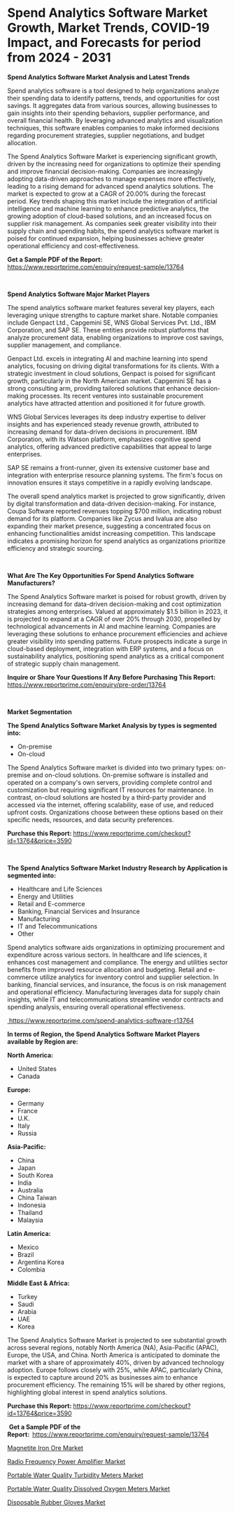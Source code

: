 <p><h1>Spend Analytics Software Market Growth, Market Trends, COVID-19 Impact, and Forecasts for period from 2024 - 2031</h1></p><p><strong>Spend Analytics Software Market Analysis and Latest Trends</strong></p>
<p><p>Spend analytics software is a tool designed to help organizations analyze their spending data to identify patterns, trends, and opportunities for cost savings. It aggregates data from various sources, allowing businesses to gain insights into their spending behaviors, supplier performance, and overall financial health. By leveraging advanced analytics and visualization techniques, this software enables companies to make informed decisions regarding procurement strategies, supplier negotiations, and budget allocation.</p><p>The Spend Analytics Software Market is experiencing significant growth, driven by the increasing need for organizations to optimize their spending and improve financial decision-making. Companies are increasingly adopting data-driven approaches to manage expenses more effectively, leading to a rising demand for advanced spend analytics solutions. The market is expected to grow at a CAGR of 20.00% during the forecast period. Key trends shaping this market include the integration of artificial intelligence and machine learning to enhance predictive analytics, the growing adoption of cloud-based solutions, and an increased focus on supplier risk management. As companies seek greater visibility into their supply chain and spending habits, the spend analytics software market is poised for continued expansion, helping businesses achieve greater operational efficiency and cost-effectiveness.</p></p>
<p><strong>Get a Sample PDF of the Report:&nbsp;</strong> <a href="https://www.reportprime.com/enquiry/request-sample/13764?utm_campaign=1847&utm_medium=2&utm_source=Github&utm_content=ia&utm_term=29112024&utm_id=spend-analytics-software">https://www.reportprime.com/enquiry/request-sample/13764</a></p>
<p>&nbsp;</p>
<p><strong>Spend Analytics Software Major Market Players</strong></p>
<p><p>The spend analytics software market features several key players, each leveraging unique strengths to capture market share. Notable companies include Genpact Ltd., Capgemini SE, WNS Global Services Pvt. Ltd., IBM Corporation, and SAP SE. These entities provide robust platforms that analyze procurement data, enabling organizations to improve cost savings, supplier management, and compliance.</p><p>Genpact Ltd. excels in integrating AI and machine learning into spend analytics, focusing on driving digital transformations for its clients. With a strategic investment in cloud solutions, Genpact is poised for significant growth, particularly in the North American market. Capgemini SE has a strong consulting arm, providing tailored solutions that enhance decision-making processes. Its recent ventures into sustainable procurement analytics have attracted attention and positioned it for future growth.</p><p>WNS Global Services leverages its deep industry expertise to deliver insights and has experienced steady revenue growth, attributed to increasing demand for data-driven decisions in procurement. IBM Corporation, with its Watson platform, emphasizes cognitive spend analytics, offering advanced predictive capabilities that appeal to large enterprises.</p><p>SAP SE remains a front-runner, given its extensive customer base and integration with enterprise resource planning systems. The firm's focus on innovation ensures it stays competitive in a rapidly evolving landscape. </p><p>The overall spend analytics market is projected to grow significantly, driven by digital transformation and data-driven decision-making. For instance, Coupa Software reported revenues topping $700 million, indicating robust demand for its platform. Companies like Zycus and Ivalua are also expanding their market presence, suggesting a concentrated focus on enhancing functionalities amidst increasing competition. This landscape indicates a promising horizon for spend analytics as organizations prioritize efficiency and strategic sourcing.</p></p>
<p>&nbsp;</p>
<p><strong>What Are The Key Opportunities For Spend Analytics Software Manufacturers?</strong></p>
<p><p>The Spend Analytics Software market is poised for robust growth, driven by increasing demand for data-driven decision-making and cost optimization strategies among enterprises. Valued at approximately $1.5 billion in 2023, it is projected to expand at a CAGR of over 20% through 2030, propelled by technological advancements in AI and machine learning. Companies are leveraging these solutions to enhance procurement efficiencies and achieve greater visibility into spending patterns. Future prospects indicate a surge in cloud-based deployment, integration with ERP systems, and a focus on sustainability analytics, positioning spend analytics as a critical component of strategic supply chain management.</p></p>
<p><strong>Inquire or Share Your Questions If Any Before Purchasing This Report:</strong> <a href="https://www.reportprime.com/enquiry/pre-order/13764?utm_campaign=1847&utm_medium=2&utm_source=Github&utm_content=ia&utm_term=29112024&utm_id=spend-analytics-software">https://www.reportprime.com/enquiry/pre-order/13764</a></p>
<p>&nbsp;</p>
<p><strong>Market Segmentation</strong></p>
<p><strong>The Spend Analytics Software Market Analysis by types is segmented into:</strong></p>
<p><ul><li>On-premise</li><li>On-cloud</li></ul></p>
<p><p>The Spend Analytics Software market is divided into two primary types: on-premise and on-cloud solutions. On-premise software is installed and operated on a company's own servers, providing complete control and customization but requiring significant IT resources for maintenance. In contrast, on-cloud solutions are hosted by a third-party provider and accessed via the internet, offering scalability, ease of use, and reduced upfront costs. Organizations choose between these options based on their specific needs, resources, and data security preferences.</p></p>
<p><strong>Purchase this Report:&nbsp;</strong><a href="https://www.reportprime.com/checkout?id=13764&price=3590&utm_campaign=1847&utm_medium=2&utm_source=Github&utm_content=ia&utm_term=29112024&utm_id=spend-analytics-software">https://www.reportprime.com/checkout?id=13764&price=3590</a></p>
<p>&nbsp;</p>
<p><strong>The Spend Analytics Software Market Industry Research by Application is segmented into:</strong></p>
<p><ul><li>Healthcare and Life Sciences</li><li>Energy and Utilities</li><li>Retail and E-commerce</li><li>Banking, Financial Services and Insurance</li><li>Manufacturing</li><li>IT and Telecommunications</li><li>Other</li></ul></p>
<p><p>Spend analytics software aids organizations in optimizing procurement and expenditure across various sectors. In healthcare and life sciences, it enhances cost management and compliance. The energy and utilities sector benefits from improved resource allocation and budgeting. Retail and e-commerce utilize analytics for inventory control and supplier selection. In banking, financial services, and insurance, the focus is on risk management and operational efficiency. Manufacturing leverages data for supply chain insights, while IT and telecommunications streamline vendor contracts and spending analysis, ensuring overall operational effectiveness.</p></p>
<p><a href="https://www.reportprime.com/spend-analytics-software-r13764?utm_campaign=1847&utm_medium=2&utm_source=Github&utm_content=ia&utm_term=29112024&utm_id=spend-analytics-software">&nbsp;https://www.reportprime.com/spend-analytics-software-r13764</a></p>
<p><strong>In terms of Region, the Spend Analytics Software Market Players available by Region are:</strong></p>
<p>
    <p> <strong> North America: </strong>
        <ul>
            <li>United States</li>
            <li>Canada</li>
        </ul>
        </p> 
    <p> <strong> Europe: </strong>
        <ul>
            <li>Germany</li>
            <li>France</li>
            <li>U.K.</li>
            <li>Italy</li>
            <li>Russia</li>
        </ul>
        </p> 
    <p> <strong> Asia-Pacific: </strong>
        <ul>
            <li>China</li>
            <li>Japan</li>
            <li>South Korea</li>
            <li>India</li>
            <li>Australia</li>
            <li>China Taiwan</li>
            <li>Indonesia</li>
            <li>Thailand</li>
            <li>Malaysia</li>
        </ul>
        </p> 
    <p> <strong> Latin America: </strong>
        <ul>
            <li>Mexico</li>
            <li>Brazil</li>
            <li>Argentina Korea</li>
            <li>Colombia</li>
        </ul>
        </p> 
    <p> <strong> Middle East & Africa: </strong>
        <ul>
            <li>Turkey</li>
            <li>Saudi</li>
            <li>Arabia</li>
            <li>UAE</li>
            <li>Korea</li>
        </ul>
    </p>
    </p>
<p><p>The Spend Analytics Software Market is projected to see substantial growth across several regions, notably North America (NA), Asia-Pacific (APAC), Europe, the USA, and China. North America is anticipated to dominate the market with a share of approximately 40%, driven by advanced technology adoption. Europe follows closely with 25%, while APAC, particularly China, is expected to capture around 20% as businesses aim to enhance procurement efficiency. The remaining 15% will be shared by other regions, highlighting global interest in spend analytics solutions.</p></p>
<p><strong>Purchase this Report: </strong><a href="https://www.reportprime.com/checkout?id=13764&price=3590&utm_campaign=1847&utm_medium=2&utm_source=Github&utm_content=ia&utm_term=29112024&utm_id=spend-analytics-software">https://www.reportprime.com/checkout?id=13764&price=3590</a></p>
<p>&nbsp;<strong>Get a Sample PDF of the Report:&nbsp;&nbsp;</strong><a href="https://www.reportprime.com/enquiry/request-sample/13764?utm_campaign=1847&utm_medium=2&utm_source=Github&utm_content=ia&utm_term=29112024&utm_id=spend-analytics-software">https://www.reportprime.com/enquiry/request-sample/13764</a></p>
<p><strong></strong></p>
<p><p><a href="https://www.linkedin.com/pulse/strategic-roadmap-global-magnetite-iron-ore-market-insights-9xpye?utm_campaign=1847&utm_medium=2&utm_source=Github&utm_content=ia&utm_term=29112024&utm_id=spend-analytics-software">Magnetite Iron Ore Market</a></p><p><a href="https://www.linkedin.com/pulse/navigating-global-radio-frequency-power-amplifier-market-8i5ve?utm_campaign=1847&utm_medium=2&utm_source=Github&utm_content=ia&utm_term=29112024&utm_id=spend-analytics-software">Radio Frequency Power Amplifier Market</a></p><p><a href="https://issuu.com/reportprime-2/docs/portable-water-quality-turbidity-meters-market-siz?utm_campaign=1847&utm_medium=2&utm_source=Github&utm_content=ia&utm_term=29112024&utm_id=spend-analytics-software">Portable Water Quality Turbidity Meters Market</a></p><p><a href="https://issuu.com/reportprime-2/docs/portable-water-quality-dissolved-oxygen-meters-mar?utm_campaign=1847&utm_medium=2&utm_source=Github&utm_content=ia&utm_term=29112024&utm_id=spend-analytics-software">Portable Water Quality Dissolved Oxygen Meters Market</a></p><p><a href="https://www.linkedin.com/pulse/strategic-market-insights-global-disposable-rubber-gloves-ffode?utm_campaign=1847&utm_medium=2&utm_source=Github&utm_content=ia&utm_term=29112024&utm_id=spend-analytics-software">Disposable Rubber Gloves Market</a></p></p>